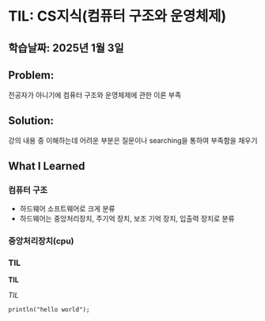 # TIL: CS지식(컴퓨터 구조와 운영체제)
## 학습날짜: 2025년 1월 3일

## Problem:
전공자가 아니기에 컴퓨터 구조와 운영체제에 관한 이론 부족

## Solution:
강의 내용 중 이해하는데 어려운 부분은 질문이나 searching을 통하여 부족함을 채우기

## What I Learned

### 컴퓨터 구조
- 하드웨어 소프트웨어로 크게 분류
- 하드웨어는 중앙처리장치, 주기억 장치, 보조 기억 장치, 입출력 장치로 분류
### 중앙처리장치(cpu)

### TIL

**TIL** 

_TIL_

```println("hello world");```
